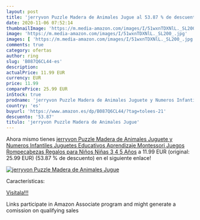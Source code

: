 ```yaml
---
layout: post
title: 'jerryvon Puzzle Madera de Animales Jugue al 53.87 % de descuento'
date: 2020-11-06 07:52:14
thumbnailImage: 'https://m.media-amazon.com/images/I/51wxnTDXNlL._SL200_.jpg'
image: 'https://m.media-amazon.com/images/I/51wxnTDXNlL._SL200_.jpg'
images: [ 'https://m.media-amazon.com/images/I/51wxnTDXNlL._SL200_.jpg' ]
comments: true
category: ofertas
author: ring
slug: 'B087Q6CL44-es'
description:
actualPrice: 11.99 EUR
currency: EUR
price: 11.99
comparePrice: 25.99 EUR
inStock: true
prodname: 'jerryvon Puzzle Madera de Animales Juguete y Numeros Infantiles Juguetes Educativos Aprendizaje Montessori Juegos Rompecabezas Regalos para Niños Niñas 3 4 5 Años'
country: 'es'
buyurl: 'https://www.amazon.es/dp/B087Q6CL44/?tag=tolees-21'
descuento: '53.87'
titulo: 'jerryvon Puzzle Madera de Animales Jugue'
---
```


Ahora mismo tienes [jerryvon Puzzle Madera de Animales Juguete y Numeros Infantiles Juguetes Educativos Aprendizaje Montessori Juegos Rompecabezas Regalos para Niños Niñas 3 4 5 Años](https://www.amazon.es/dp/B087Q6CL44/?tag=tolees-21) a 11.99 EUR (original: 25.99 EUR) (53.87 %  de descuento) en el siguiente enlace!

[![jerryvon Puzzle Madera de Animales Jugue](https://m.media-amazon.com/images/I/51wxnTDXNlL._SL200_.jpg)](https://www.amazon.es/dp/B087Q6CL44/?tag=tolees-21)

Características:


[Visítala!!!](https://www.amazon.es/dp/B087Q6CL44/?tag=tolees-21)

Links participate in Amazon Associate program and might generate a comission on qualifying sales
